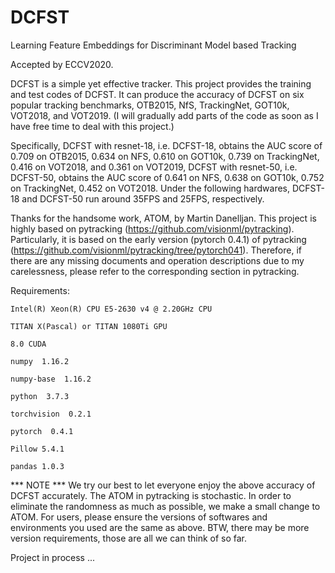 # DCFST
Learning Feature Embeddings for Discriminant Model based Tracking

Accepted by ECCV2020.

DCFST is a simple yet effective tracker. This project provides the training and test codes of DCFST. It can produce the accuracy of DCFST on six popular tracking benchmarks, OTB2015, NfS, TrackingNet, GOT10k, VOT2018, and VOT2019. (I will gradually add parts of the code as soon as I have free time to deal with this project.)

Specifically, DCFST with resnet-18, i.e. DCFST-18, obtains the AUC score of 0.709 on OTB2015, 0.634 on NFS, 0.610 on GOT10k, 0.739 on TrackingNet, 0.416 on VOT2018, and 0.361 on VOT2019, DCFST with resnet-50, i.e. DCFST-50, obtains the AUC score of 0.641 on NFS, 0.638 on GOT10k, 0.752 on TrackingNet, 0.452 on VOT2018. Under the following hardwares, DCFST-18 and DCFST-50 run around 35FPS and 25FPS, respectively.

Thanks for the handsome work, ATOM, by Martin Danelljan. This project is highly based on pytracking (https://github.com/visionml/pytracking). Particularly, it is based on the early version (pytorch 0.4.1) of pytracking (https://github.com/visionml/pytracking/tree/pytorch041). Therefore, if there are any missing documents and operation descriptions due to my carelessness, please refer to the corresponding section in pytracking.

Requirements:

    Intel(R) Xeon(R) CPU E5-2630 v4 @ 2.20GHz CPU

    TITAN X(Pascal) or TITAN 1080Ti GPU

    8.0 CUDA

    numpy  1.16.2

    numpy-base  1.16.2

    python  3.7.3

    torchvision  0.2.1

    pytorch  0.4.1

    Pillow 5.4.1

    pandas 1.0.3

*** NOTE *** We try our best to let everyone enjoy the above accuracy of DCFST accurately. The ATOM in pytracking is stochastic. In order to eliminate the randomness as much as possible, we make a small change to ATOM. For users, please ensure the versions of softwares and environments you used are the same as above. BTW, there may be more version requirements, those are all we can think of so far.

Project in process ...
